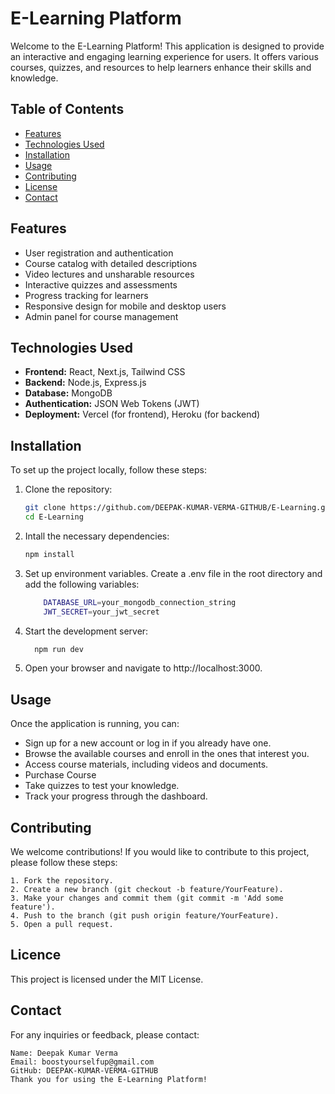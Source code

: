 # E-Learning Platform

Welcome to the E-Learning Platform! This application is designed to provide an interactive and engaging learning experience for users. It offers various courses, quizzes, and resources to help learners enhance their skills and knowledge.

## Table of Contents

- [Features](#features)
- [Technologies Used](#technologies-used)
- [Installation](#installation)
- [Usage](#usage)
- [Contributing](#contributing)
- [License](#licence)
- [Contact](#contact)

## Features

- User registration and authentication
- Course catalog with detailed descriptions
- Video lectures and unsharable resources
- Interactive quizzes and assessments
- Progress tracking for learners
- Responsive design for mobile and desktop users
- Admin panel for course management

## Technologies Used

- **Frontend:** React, Next.js, Tailwind CSS
- **Backend:** Node.js, Express.js
- **Database:** MongoDB
- **Authentication:** JSON Web Tokens (JWT)
- **Deployment:** Vercel (for frontend), Heroku (for backend)

## Installation

To set up the project locally, follow these steps:

1. Clone the repository:

   ```bash
   git clone https://github.com/DEEPAK-KUMAR-VERMA-GITHUB/E-Learning.git
   cd E-Learning

  2. Intall the necessary dependencies:
     ```bash
     npm install
  4. Set up environment variables. Create a .env file in the root directory and add the following variables:
     ```bash
         DATABASE_URL=your_mongodb_connection_string
         JWT_SECRET=your_jwt_secret
  6. Start the development server:
     ```bash
       npm run dev
  8. Open your browser and navigate to http://localhost:3000.

     
## Usage
Once the application is running, you can:

- Sign up for a new account or log in if you already have one.
- Browse the available courses and enroll in the ones that interest you.
- Access course materials, including videos and documents.
- Purchase Course
- Take quizzes to test your knowledge.
- Track your progress through the dashboard.

## Contributing

  We welcome contributions! If you would like to contribute to this project, please follow these steps:

    1. Fork the repository.
    2. Create a new branch (git checkout -b feature/YourFeature).
    3. Make your changes and commit them (git commit -m 'Add some feature').
    4. Push to the branch (git push origin feature/YourFeature).
    5. Open a pull request.

## Licence
   This project is licensed under the MIT License.

## Contact
   For any inquiries or feedback, please contact:

    Name: Deepak Kumar Verma
    Email: boostyourselfup@gmail.com
    GitHub: DEEPAK-KUMAR-VERMA-GITHUB
    Thank you for using the E-Learning Platform!
